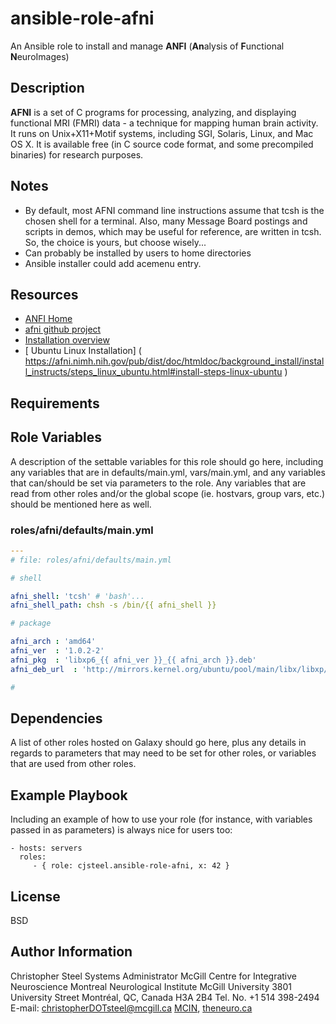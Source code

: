 
ansible-role-afni
=================

An Ansible role to install and manage **ANFI** (**An**alysis of **F**unctional **N**euroImages)


Description
-----------

**AFNI** is a set of C programs for processing, analyzing, and displaying functional MRI (FMRI) data - a technique for mapping human brain activity. It runs on Unix+X11+Motif systems, including SGI, Solaris, Linux, and Mac OS X. It is available free (in C source code format, and some precompiled binaries) for research purposes.

## Notes

- By default, most AFNI command line instructions assume that tcsh is the chosen shell for a terminal. Also, many Message Board postings and scripts in demos, which may be useful for reference, are written in tcsh. So, the choice is yours, but choose wisely...
- Can probably be installed by users to home directories
- Ansible installer could add acemenu entry.



Resources
---------

* [ ANFI Home ](https://afni.nimh.nih.gov/afni )
* [ afni github project]( https://github.com/afni/afni )
* [ Installation overview ]( https://afni.nimh.nih.gov/pub/dist/doc/htmldoc/background_install/install_instructs/overview.html )
* [ Ubuntu Linux Installation] ( https://afni.nimh.nih.gov/pub/dist/doc/htmldoc/background_install/install_instructs/steps_linux_ubuntu.html#install-steps-linux-ubuntu )



Requirements
------------




Role Variables
--------------

A description of the settable variables for this role should go here, including any variables that are in defaults/main.yml, vars/main.yml, and any variables that can/should be set via parameters to the role. Any variables that are read from other roles and/or the global scope (ie. hostvars, group vars, etc.) should be mentioned here as well.

### roles/afni/defaults/main.yml

```yaml
---
# file: roles/afni/defaults/main.yml

# shell

afni_shell: 'tcsh' # 'bash'...
afni_shell_path: chsh -s /bin/{{ afni_shell }}

# package

afni_arch : 'amd64'
afni_ver  : '1.0.2-2'
afni_pkg  : 'libxp6_{{ afni_ver }}_{{ afni_arch }}.deb'
afni_deb_url  : 'http://mirrors.kernel.org/ubuntu/pool/main/libx/libxp/{{ afni_pkg }}'

# 

```




Dependencies
------------

A list of other roles hosted on Galaxy should go here, plus any details in regards to parameters that may need to be set for other roles, or variables that are used from other roles.


Example Playbook
----------------

Including an example of how to use your role (for instance, with variables passed in as parameters) is always nice for users too:

    - hosts: servers
      roles:
         - { role: cjsteel.ansible-role-afni, x: 42 }


License
-------

BSD


Author Information
------------------

Christopher Steel
Systems Administrator
McGill Centre for Integrative Neuroscience
Montreal Neurological Institute
McGill University
3801 University Street
Montréal, QC, Canada H3A 2B4
Tel. No. +1 514 398-2494
E-mail: christopherDOTsteel@mcgill.ca
[MCIN](http://mcin-cnim.ca/), [theneuro.ca](http://theneuro.ca)
